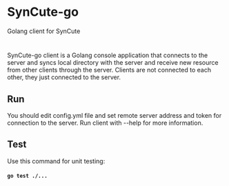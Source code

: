 # SynCute-go
Golang client for SynCute
#
SynCute-go client is a Golang console application that connects to the server and syncs local directory with the server 
and receive new resource from other clients through the server. 
Clients are not connected to each other, they just connected to the server. 

## Run
You should edit config.yml file and set remote server address and token for connection to the server.
Run client with --help for more information.

## Test
Use this command for unit testing:
#### `go test ./...`
